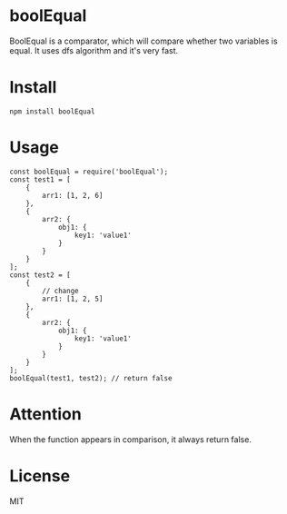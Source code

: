 # boolEqual
BoolEqual is a comparator, which will compare whether two variables is equal. It uses dfs algorithm and it's very fast.

# Install
```
npm install boolEqual
```
# Usage
```
const boolEqual = require('boolEqual');
const test1 = [
	{
		arr1: [1, 2, 6]
	},
	{
		arr2: {
			obj1: {
				key1: 'value1'
			}
		}
	}
];
const test2 = [
	{
		// change
		arr1: [1, 2, 5]
	},
	{
		arr2: {
			obj1: {
				key1: 'value1'
			}
		}
	}
];
boolEqual(test1, test2); // return false
```
# Attention
When the function appears in comparison, it always return false. 

# License
MIT